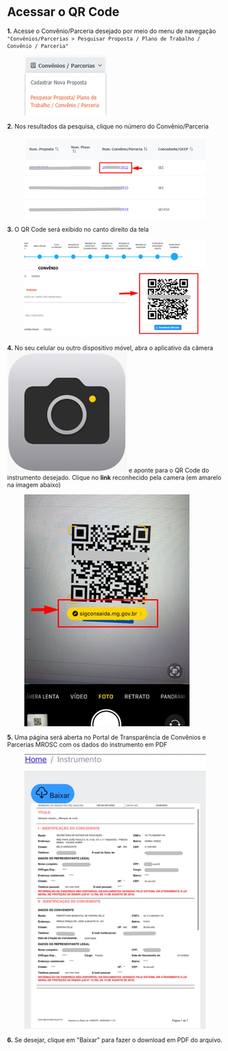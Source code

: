 # Acessar o QR Code

**1.** Acesse o Convênio/Parceria desejado por meio do menu de navegação `"Convênios/Parcerias > Pesquisar Proposta / Plano de Trabalho / Convênio / Parceria"`

<figure><img src="../.gitbook/assets/image (35).png" alt=""><figcaption></figcaption></figure>

**2.** Nos resultados da pesquisa, clique no número do Convênio/Parceria

<figure><img src="../.gitbook/assets/image (41).png" alt=""><figcaption></figcaption></figure>

**3.** O QR Code será exibido no canto direito da tela&#x20;

<figure><img src="../.gitbook/assets/image (17).png" alt=""><figcaption></figcaption></figure>

**4.** No seu celular ou outro dispositivo móvel, abra o aplicativo da câmera <img src="../.gitbook/assets/image (25).png" alt="" data-size="line"> e aponte para o QR Code do instrumento desejado. Clique no **link** reconhecido pela camera (em amarelo na imagem abaixo)

<figure><img src="../.gitbook/assets/image (7) (4).png" alt=""><figcaption></figcaption></figure>

**5.** Uma página será aberta no Portal de Transparência de Convênios e Parcerias MROSC com os dados do instrumento em PDF&#x20;

<figure><img src="../.gitbook/assets/image (27).png" alt=""><figcaption></figcaption></figure>

**6.** Se desejar, clique em "Baixar" para fazer o download em PDF do arquivo.

